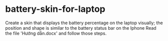 # battery-skin-for-laptop
Create a skin that displays the battery percentage on the laptop visually; the position and shape is similar to the battery status bar on the Iphone
Read the file 'Hướng dẫn.docx' and follow those steps. 
